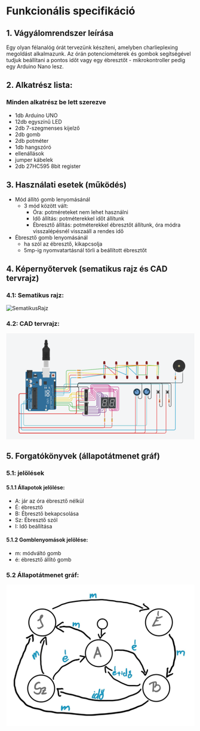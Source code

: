 
# Funkcionális specifikáció

## 1. Vágyálomrendszer leírása

Egy olyan félanalóg órát tervezünk készíteni, amelyben charlieplexing megoldást alkalmazunk. Az órán potenciométerek és gombok segítségével tudjuk beállítani a pontos időt vagy egy ébresztőt - mikrokontroller pedig egy Arduino Nano lesz.

## 2. Alkatrész lista:

### Minden alkatrész be lett szerezve

* 1db Arduino UNO
* 12db egyszínű LED
* 2db 7-szegmenses kijelző
* 2db gomb
* 2db potméter
* 1db hangszóró
* ellenállások
* jumper kábelek
* 2db 27HC595 8bit register

## 3. Használati esetek (működés)

* Mód állító gomb lenyomásánál
  * 3 mód között vált: 
	  * Óra: potméreteket nem lehet használni
	  * Idő állítás: potméterekkel időt állítunk
	  * Ébresztő állítás: potméterekkel ébresztőt állítunk, óra módra visszalépésnél visszaáll a rendes idő
* Ébresztő gomb lenyomásánál
  * ha szól az ébresztő, kikapcsolja
  * 5mp-ig nyomvatartásnál törli a beállított ébresztőt

## 4. Képernyőtervek (sematikus rajz és CAD tervrajz)

### 4.1: Sematikus rajz:

![SematikusRajz](https://github.com/mviktor02/robotika/blob/main/img/SematikusRajz.png)

### 4.2: CAD tervrajz:

![CADRajz](https://github.com/mviktor02/robotika/blob/main/img/CADTervrajz.png)

## 5. Forgatókönyvek (állapotátmenet gráf)

### 5.1: jelölések

#### 5.1.1 Állapotok jelölése:
 
 * A: jár az óra ébresztő nélkül
 * É: ébresztő
 * B: Ébresztő bekapcsolása
 * Sz: Ébresztő szól
 * I: Idő beállítása

#### 5.1.2 Gomblenyomások jelölése:
 
 * m: módváltó gomb
 * é: ébresztő állító gomb
 
 ### 5.2 Állapotátmenet gráf:
![AllapotatmenetGraf](https://github.com/mviktor02/robotika/blob/main/img/allapotatmenetGraf.jpg)
